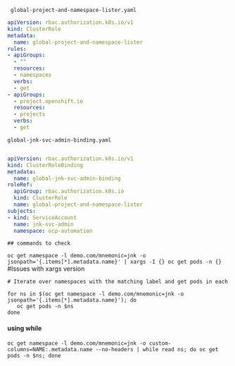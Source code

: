 ``  global-project-and-namespace-lister.yaml ``

```yaml
apiVersion: rbac.authorization.k8s.io/v1
kind: ClusterRole
metadata:
  name: global-project-and-namespace-lister
rules:
- apiGroups:
  - ""
  resources:
  - namespaces
  verbs:
  - get
- apiGroups:
  - project.openshift.io
  resources:
  - projects
  verbs:
  - get

```

`` global-jnk-svc-admin-binding.yaml  ``

```yaml

apiVersion: rbac.authorization.k8s.io/v1
kind: ClusterRoleBinding
metadata:
  name: global-jnk-svc-admin-binding
roleRef:
  apiGroup: rbac.authorization.k8s.io
  kind: ClusterRole
  name: global-project-and-namespace-lister
subjects:
- kind: ServiceAccount
  name: jnk-svc-admin
  namespace: ocp-automation

```


`` ## commands to check ``

`` oc get namespace -l demo.com/mnemonic=jnk -o jsonpath='{.items[*].metadata.name}' | xargs -I {} oc get pods -n {} ``   #Issues with xargs version

`` # Iterate over namespaces with the matching label and get pods in each ``

```
for ns in $(oc get namespace -l demo.com/mnemonic=jnk -o jsonpath='{.items[*].metadata.name}'); do
   oc get pods -n $ns
done

```

#### using while

`` oc get namespace -l demo.com/mnemonic=jnk -o custom-columns=NAME:.metadata.name --no-headers | while read ns; do oc get pods -n $ns; done ``




